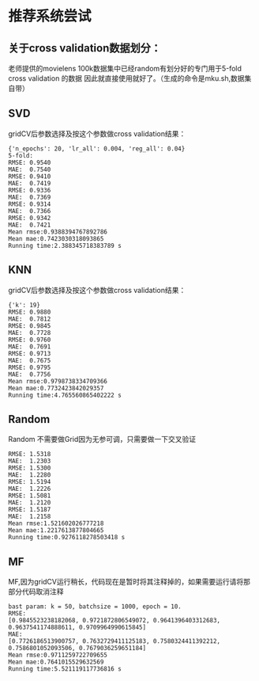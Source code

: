 # 推荐系统尝试
## 关于cross validation数据划分：
老师提供的movielens 100k数据集中已经random有划分好的专门用于5-fold cross validation 的数据
因此就直接使用就好了。（生成的命令是mku.sh,数据集自带）
## SVD
gridCV后参数选择及按这个参数做cross validation结果：
```shell
{'n_epochs': 20, 'lr_all': 0.004, 'reg_all': 0.04}
5-fold:
RMSE: 0.9540
MAE:  0.7540
RMSE: 0.9410
MAE:  0.7419
RMSE: 0.9336
MAE:  0.7369
RMSE: 0.9314
MAE:  0.7366
RMSE: 0.9342
MAE:  0.7421
Mean rmse:0.9388394767892786
Mean mae:0.7423030318093865
Running time:2.388345718383789 s
```
## KNN
gridCV后参数选择及按这个参数做cross validation结果：
```shell
{'k': 19}
RMSE: 0.9880
MAE:  0.7812
RMSE: 0.9845
MAE:  0.7728
RMSE: 0.9760
MAE:  0.7691
RMSE: 0.9713
MAE:  0.7675
RMSE: 0.9795
MAE:  0.7756
Mean rmse:0.9798738334709366
Mean mae:0.7732423842029357
Running time:4.765560865402222 s
```
## Random
Random 不需要做Grid因为无参可调，只需要做一下交叉验证
```shell
RMSE: 1.5318
MAE:  1.2303
RMSE: 1.5300
MAE:  1.2280
RMSE: 1.5194
MAE:  1.2226
RMSE: 1.5081
MAE:  1.2120
RMSE: 1.5187
MAE:  1.2158
Mean rmse:1.521602026777218
Mean mae:1.2217613877804665
Running time:0.9276118278503418 s
```
## MF
MF,因为gridCV运行稍长，代码现在是暂时将其注释掉的，如果需要运行请将那部分代码取消注释
```shell
bast param: k = 50, batchsize = 1000, epoch = 10.
RMSE:
[0.9845523238182068, 0.9721872806549072, 0.9641396403312683, 0.9637541174888611, 0.9709964990615845]
MAE:
[0.7726186513900757, 0.7632729411125183, 0.7580324411392212, 0.7586801052093506, 0.7679036259651184]
Mean rmse:0.9711259722709655
Mean mae:0.7641015529632569
Running time:5.521119117736816 s
```
